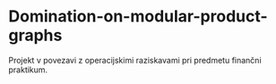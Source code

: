 # Domination-on-modular-product-graphs
Projekt v povezavi z operacijskimi raziskavami pri predmetu finančni praktikum.
